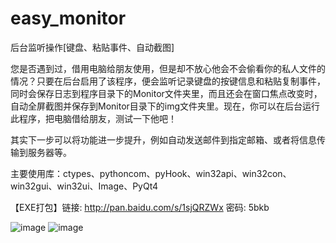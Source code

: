 # easy_monitor

后台监听操作[键盘、粘贴事件、自动截图]

您是否遇到过，借用电脑给朋友使用，但是却不放心他会不会偷看你的私人文件的情况？只要在后台启用了该程序，便会监听记录键盘的按键信息和粘贴复制事件，同时会保存日志到程序目录下的Monitor文件夹里，而且还会在窗口焦点改变时，自动全屏截图并保存到Monitor目录下的img文件夹里。现在，你可以在后台运行此程序，把电脑借给朋友，测试一下他吧！

其实下一步可以将功能进一步提升，例如自动发送邮件到指定邮箱、或者将信息传输到服务器等。

主要使用库：ctypes、pythoncom、pyHook、win32api、win32con、win32gui、win32ui、Image、PyQt4

【EXE打包】链接: http://pan.baidu.com/s/1sjQRZWx 密码: 5bkb

![image](http://i11.tietuku.com/93fd4d7c292beaec.jpg)
![image](http://i11.tietuku.com/d71315686007f141.jpg)
